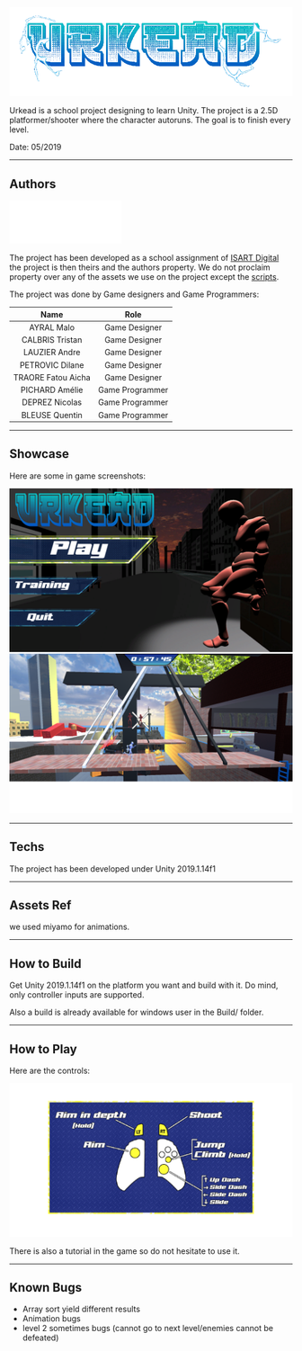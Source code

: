 ![#Urkead](Media/urkead.gif)

Urkead is a school project designing to learn Unity.
The project is a 2.5D platformer/shooter where the character autoruns.
The goal is to finish every level.

Date: 05/2019

___

## Authors

![Isart](Media/ISART-Digital.png)

The project has been developed as a school assignment of [ISART Digital](https://www.isart.fr/) the project is then theirs and the authors property.
We do not proclaim property over any of the assets we use on the project except the [scripts](Assets/Scripts/).

The project was done by Game designers and Game Programmers:

| Name | Role|
|:---:|:---:|
| AYRAL Malo | Game Designer
| CALBRIS Tristan | Game Designer
| LAUZIER Andre | Game Designer
| PETROVIC Dilane | Game Designer
| TRAORE Fatou Aicha | Game Designer
| PICHARD Amélie | Game Programmer
| DEPREZ Nicolas | Game Programmer
| BLEUSE Quentin | Game Programmer

___

## Showcase

Here are some in game screenshots:

![main_menu](Media/mainmenu.png)
![ingame](Media/ingame.png)
___

## Techs

The project has been developed under Unity 2019.1.14f1

___

## Assets Ref

we used miyamo for animations.

___

## How to Build

Get Unity 2019.1.14f1 on the platform you want and build with it. Do mind, only controller inputs are supported.

Also a build is already available for windows user in the Build/ folder.

___

## How to Play

Here are the controls:

![controls](Media/controls.png)

There is also a tutorial in the game so do not hesitate to use it.
___

## Known Bugs

- Array sort yield different results
- Animation bugs
- level 2 sometimes bugs (cannot go to next level/enemies cannot be defeated)
